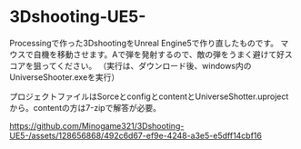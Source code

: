 # 3Dshooting-UE5-
Processingで作った3DshootingをUnreal Engine5で作り直したものです。
マウスで自機を移動させます。Aで弾を発射するので、敵の弾をうまく避けて好スコアを狙ってください。
（実行は、ダウンロード後、windows内のUniverseShooter.exeを実行）

プロジェクトファイルはSorceとconfigとcontentとUniverseShotter.uprojectから。contentの方は7-zipで解答が必要。


 
https://github.com/Minogame321/3Dshooting-UE5-/assets/128656868/492c6d67-ef9e-4248-a3e5-e5dff14cbf16

